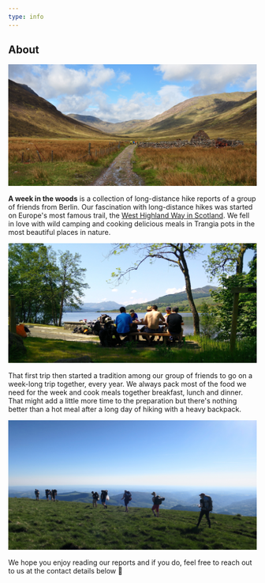 ```yaml
---
type: info
---
```


## About

![Valley on the West Highland Way](./images/valley-west-highland-way.jpg)

**A week in the woods** is a collection of long-distance hike reports of a group of friends from Berlin. Our fascination with long-distance hikes was started on Europe's most famous trail, the [West Highland Way in Scotland](/scotland/west-highland-way). We fell in love with wild camping and cooking delicious meals in Trangia pots in the most beautiful places in nature.

![Eating in the best locations](./images/eating-in-the-best-locations.jpg)

That first trip then started a tradition among our group of friends to go on a week-long trip together, every year. We always pack most of the food we need for the week and cook meals together breakfast, lunch and dinner. That might add a little more time to the preparation but there's nothing better than a hot meal after a long day of hiking with a heavy backpack.

![Top of the mountains Auvergne](./images/top-of-the-mountains-auvergne.jpg)

We hope you enjoy reading our reports and if you do, feel free to reach out to us at the contact details below 💌

